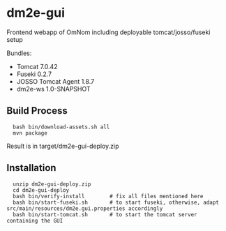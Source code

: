 dm2e-gui
========

Frontend webapp of OmNom including deployable tomcat/josso/fuseki setup

Bundles:
* Tomcat 7.0.42
* Fuseki 0.2.7
* JOSSO Tomcat Agent 1.8.7
* dm2e-ws 1.0-SNAPSHOT

Build Process
-------------

```
  bash bin/download-assets.sh all
  mvn package
```

Result is in target/dm2e-gui-deploy.zip

Installation
------------
```
  unzip dm2e-gui-deploy.zip
  cd dm2e-gui-deploy
  bash bin/verify-install        # fix all files mentioned here
  bash bin/start-fuseki.sh       # to start fuseki, otherwise, adapt src/main/resources/dm2e.gui.properties accordingly
  bash bin/start-tomcat.sh       # to start the tomcat server containing the GUI
```
